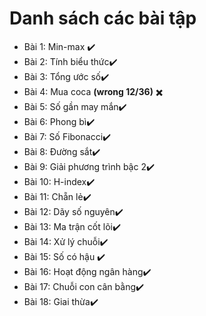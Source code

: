 # Danh sách các bài tập

- Bài 1: Min-max ✔️
- Bài 2: Tính biểu thức✔️
- Bài 3: Tổng ước số✔️
- Bài 4: Mua coca **(wrong 12/36)** ✖️
- Bài 5: Số gần may mắn✔️
- Bài 6: Phong bì✔️
- Bài 7: Số Fibonacci✔️
- Bài 8: Đường sắt✔️
- Bài 9: Giải phương trình bậc 2✔️
- Bài 10: H-index✔️
- Bài 11: Chẵn lẻ✔️
- Bài 12: Dãy số nguyên✔️
- Bài 13: Ma trận cốt lõi✔️
- Bài 14: Xử lý chuỗi✔️
- Bài 15: Số có hậu ✔️
- Bài 16: Hoạt động ngân hàng✔️
- Bài 17: Chuỗi con cân bằng✔️
- Bài 18: Giai thừa✔️

